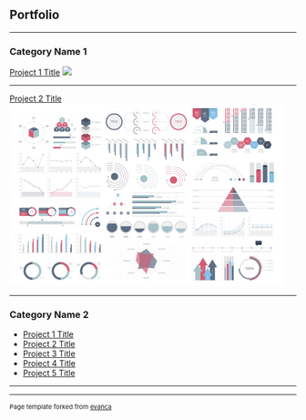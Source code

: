 ## Portfolio

---

### Category Name 1 

[Project 1 Title](/sample_page)
<img src="movie/shiny_example.mov?raw=true"/>

---
[Project 2 Title](/pdf/sample_presentation.pdf)
<img src="images/dummy_thumbnail.jpg?raw=true"/>


---

### Category Name 2

- [Project 1 Title]([http://example.com/](https://connect.fisheries.noaa.gov/connect/#/apps/9cc191e4-2cd2-497b-961e-e40def9ef747/access))
- [Project 2 Title](http://example.com/)
- [Project 3 Title](http://example.com/)
- [Project 4 Title](http://example.com/)
- [Project 5 Title](http://example.com/)

---




---
<p style="font-size:11px">Page template forked from <a href="https://github.com/evanca/quick-portfolio">evanca</a></p>
<!-- Remove above link if you don't want to attibute -->
